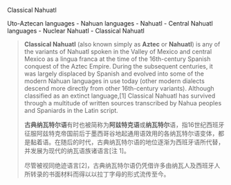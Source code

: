 Classical Nahuatl

Uto-Aztecan languages - Nahuan languages - Nahuatl - Central Nahuatl languages - Nuclear Nahuatl - Classical Nahuatl

> **Classical Nahuatl** (also known simply as **Aztec** or **Nahuatl**) is any of the variants of Nahuatl spoken in the Valley of Mexico and central Mexico as a lingua franca at the time of the 16th-century Spanish conquest of the Aztec Empire. During the subsequent centuries, it was largely displaced by Spanish and evolved into some of the modern Nahuan languages in use today (other modern dialects descend more directly from other 16th-century variants). Although classified as an extinct language,[1] Classical Nahuatl has survived through a multitude of written sources transcribed by Nahua peoples and Spaniards in the Latin script.
>
> **古典纳瓦特尔语**有时也被简称为**阿兹特克语**或**纳瓦特尔**语，指16世纪西班牙征服阿兹特克帝国前后于墨西哥谷地起通用语效用的各纳瓦特尔语变体，都是黏着语。在随后的时代，古典纳瓦特尔语的地位逐渐为西班牙语所代替，并发展为现代的纳瓦语族诸语言[注 1]。
> 
> 尽管被视同绝迹语言[2]，古典纳瓦特尔语仍凭借许多由纳瓦人及西班牙人所转录的书面材料而得以以拉丁字母的形式流传至今。
